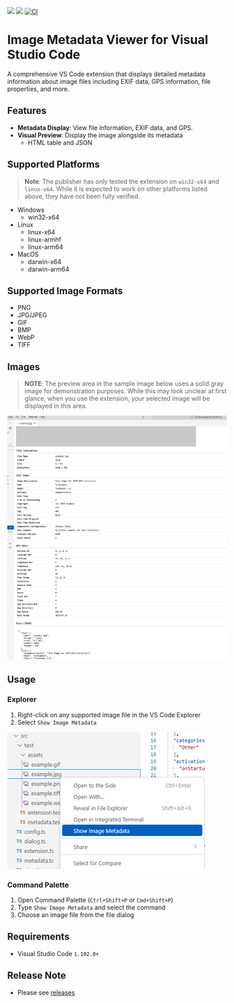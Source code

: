 ![](https://img.shields.io/badge/Release-v1.0.0-blue.svg?style=flat-square)
![](https://img.shields.io/badge/vscode-^1.102.0-blue.svg?style=flat-square)
[![CI](https://github.com/yoshinorin/vscode-image-metadata-viewer-extension/actions/workflows/ci.yml/badge.svg)](https://github.com/yoshinorin/vscode-image-metadata-viewer-extension/actions/workflows/ci.yml)

# Image Metadata Viewer for Visual Studio Code

A comprehensive VS Code extension that displays detailed metadata information about image files including EXIF data, GPS information, file properties, and more.

## Features

* **Metadata Display**: View file information, EXIF data, and GPS.
* **Visual Preview**: Display the image alongside its metadata
    * HTML table and JSON

## Supported Platforms

> **Note**: The publisher has only tested the extension on `win32-x64` and `linux-x64`. While it is expected to work on other platforms listed above, they have not been fully verified.

* Windows
    * win32-x64
* Linux
    * linux-x64
    * linux-armhf
    * linux-arm64
* MacOS
    * darwin-x64
    * darwin-arm64

## Supported Image Formats

* PNG
* JPG/JPEG
* GIF
* BMP
* WebP
* TIFF

## Images

> **NOTE**: The preview area in the sample image below uses a solid gray image for demonstration purposes. While this may look unclear at first glance, when you use the extension, your selected image will be displayed in this area.

<img src="https://raw.githubusercontent.com/yoshinorin/vscode-image-metadata-viewer-extension/refs/heads/master/images/docs/ext-sample.png" style="max-height:600px;">

## Usage

### Explorer

1. Right-click on any supported image file in the VS Code Explorer
2. Select `Show Image Metadata`

![](https://raw.githubusercontent.com/yoshinorin/vscode-image-metadata-viewer-extension/refs/heads/master/images/docs/explorer.png)

### Command Palette

1. Open Command Palette (`Ctrl+Shift+P` or `Cmd+Shift+P`)
2. Type `Show Image Metadata` and select the command
3. Choose an image file from the file dialog

## Requirements

* Visual Studio Code `1.102.0+`

## Release Note

* Please see [releases](https://github.com/yoshinorin/vscode-image-metadata-viewer-extension/releases)
